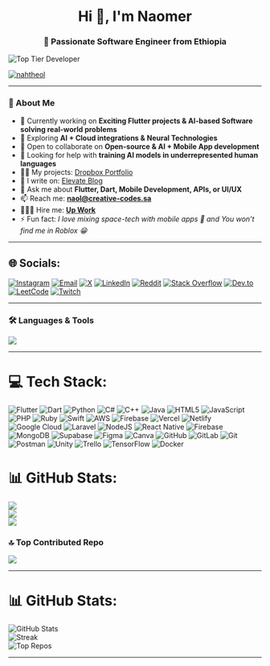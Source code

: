 <h1 align="center">Hi 👋, I'm Naomer 
<h3 align="center">🚀 Passionate Software Engineer from Ethiopia</h3>
  
![Top Tier Developer](https://img.shields.io/badge/Top_Developer-A+-brightgreen)

<p align="left"> <a href="https://twitter.com/nahtheol" target="blank"><img src="https://img.shields.io/twitter/follow/nahtheol?logo=twitter&style=for-the-badge" alt="nahtheol" /></a> </p>

---

### 🌟 About Me
- 🔭 Currently working on **Exciting Flutter projects & AI-based Software solving real-world problems**  
- 🌱 Exploring **AI + Cloud integrations & Neural Technologies**  
- 👯 Open to collaborate on **Open-source & AI + Mobile App development**  
- 🤝 Looking for help with **training AI models in underrepresented human languages**  
- 👨‍💻 My projects: [Dropbox Portfolio](https://www.dropbox.com/scl/fo/o17cutb52gcyb0lvpt68o/AHX-BGzC3YmobjAWIBTDsGg?rlkey=it237hqchjfoc7h4id4ixhvfp&st=bg6hjvtu&dl=0)  
- 📝 I write on: [Elevate Blog](https://elevateco.blogspot.com)  
- 💬 Ask me about **Flutter, Dart, Mobile Development, APIs, or UI/UX**  
- 📫 Reach me: **naol@creative-codes.sa**
- 🧑🏻‍💻 Hire me: **[Up Work](https://www.upwork.com/freelancers/~01d4d43cb44b3ce6d9?companyReference=1784730888629755905&mp_source=share)**  
- ⚡ Fun fact: *I love mixing space-tech with mobile apps 🚀 and You won’t find me in Roblox 😁*  

---


## 🌐 Socials:
[![Instagram](https://img.shields.io/badge/Instagram-E4405F?logo=instagram&logoColor=white&style=for-the-badge)](https://instagram.com/nahtheol) 
[![Email](https://img.shields.io/badge/Email-D14836?logo=gmail&logoColor=white&style=for-the-badge)](mailto:naol@creative-codes.sa)
[![X](https://img.shields.io/badge/X-black.svg?logo=X&logoColor=white&style=for-the-badge)](https://x.com/nahtheol) 
[![LinkedIn](https://img.shields.io/badge/LinkedIn-0077B5?logo=linkedin&logoColor=white&style=for-the-badge)](https://linkedin.com/in/olliemer) 
[![Reddit](https://img.shields.io/badge/Reddit-FF4500?logo=reddit&logoColor=white&style=for-the-badge)](https://reddit.com/user/nahtheol) 
[![Stack Overflow](https://img.shields.io/badge/StackOverflow-FE7A16?logo=stack-overflow&logoColor=white&style=for-the-badge)](https://stackoverflow.com/users/12345678/nahtheol) 
[![Dev.to](https://img.shields.io/badge/Dev.to-0A0A0A?logo=dev.to&logoColor=white&style=for-the-badge)](https://dev.to/naomer) 
[![LeetCode](https://img.shields.io/badge/LeetCode-FFA116?logo=leetcode&logoColor=white&style=for-the-badge)](https://leetcode.com/nahtheol) 
[![Twitch](https://img.shields.io/badge/Twitch-9146FF?logo=twitch&logoColor=white&style=for-the-badge)](https://twitch.tv/nahboly) 


---

### 🛠️ Languages & Tools
<p align="left">
  <img src="https://skillicons.dev/icons?i=flutter,dart,firebase,tensorflow,pytorch,python,java,kotlin,swift,react,js,ts,html,css,nodejs,php,laravel,mysql,mongodb,postgresql,django,flask,aws,azure,docker,git,linux,figma,postman,unity" />
</p>

---

# 💻 Tech Stack:
![Flutter](https://img.shields.io/badge/Flutter-%2302569B.svg?style=for-the-badge&logo=Flutter&logoColor=white) ![Dart](https://img.shields.io/badge/dart-%230175C2.svg?style=for-the-badge&logo=dart&logoColor=white) ![Python](https://img.shields.io/badge/python-3670A0?style=for-the-badge&logo=python&logoColor=ffdd54) ![C#](https://img.shields.io/badge/c%23-%23239120.svg?style=for-the-badge&logo=csharp&logoColor=white) ![C++](https://img.shields.io/badge/c++-%2300599C.svg?style=for-the-badge&logo=c%2B%2B&logoColor=white) ![Java](https://img.shields.io/badge/java-%23ED8B00.svg?style=for-the-badge&logo=openjdk&logoColor=white) ![HTML5](https://img.shields.io/badge/html5-%23E34F26.svg?style=for-the-badge&logo=html5&logoColor=white) ![JavaScript](https://img.shields.io/badge/javascript-%23323330.svg?style=for-the-badge&logo=javascript&logoColor=%23F7DF1E) ![PHP](https://img.shields.io/badge/php-%23777BB4.svg?style=for-the-badge&logo=php&logoColor=white)  ![Ruby](https://img.shields.io/badge/ruby-%23CC342D.svg?style=for-the-badge&logo=ruby&logoColor=white) ![Swift](https://img.shields.io/badge/swift-F54A2A?style=for-the-badge&logo=swift&logoColor=white) ![AWS](https://img.shields.io/badge/AWS-%23FF9900.svg?style=for-the-badge&logo=amazon-aws&logoColor=white) ![Firebase](https://img.shields.io/badge/firebase-%23039BE5.svg?style=for-the-badge&logo=firebase) ![Vercel](https://img.shields.io/badge/vercel-%23000000.svg?style=for-the-badge&logo=vercel&logoColor=white) ![Netlify](https://img.shields.io/badge/netlify-%23000000.svg?style=for-the-badge&logo=netlify&logoColor=#00C7B7) ![Google Cloud](https://img.shields.io/badge/GoogleCloud-%234285F4.svg?style=for-the-badge&logo=google-cloud&logoColor=white) ![Laravel](https://img.shields.io/badge/laravel-%23FF2D20.svg?style=for-the-badge&logo=laravel&logoColor=white) ![NodeJS](https://img.shields.io/badge/node.js-6DA55F?style=for-the-badge&logo=node.js&logoColor=white) ![React Native](https://img.shields.io/badge/react_native-%2320232a.svg?style=for-the-badge&logo=react&logoColor=%2361DAFB) ![Firebase](https://img.shields.io/badge/firebase-a08021?style=for-the-badge&logo=firebase&logoColor=ffcd34) ![MongoDB](https://img.shields.io/badge/MongoDB-%234ea94b.svg?style=for-the-badge&logo=mongodb&logoColor=white) ![Supabase](https://img.shields.io/badge/Supabase-3ECF8E?style=for-the-badge&logo=supabase&logoColor=white) ![Figma](https://img.shields.io/badge/figma-%23F24E1E.svg?style=for-the-badge&logo=figma&logoColor=white) ![Canva](https://img.shields.io/badge/Canva-%2300C4CC.svg?style=for-the-badge&logo=Canva&logoColor=white) ![GitHub](https://img.shields.io/badge/github-%23121011.svg?style=for-the-badge&logo=github&logoColor=white) ![GitLab](https://img.shields.io/badge/gitlab-%23181717.svg?style=for-the-badge&logo=gitlab&logoColor=white) ![Git](https://img.shields.io/badge/git-%23F05033.svg?style=for-the-badge&logo=git&logoColor=white) ![Postman](https://img.shields.io/badge/Postman-FF6C37?style=for-the-badge&logo=postman&logoColor=white) ![Unity](https://img.shields.io/badge/unity-%23000000.svg?style=for-the-badge&logo=unity&logoColor=white) ![Trello](https://img.shields.io/badge/Trello-%23026AA7.svg?style=for-the-badge&logo=Trello&logoColor=white) ![TensorFlow](https://img.shields.io/badge/TensorFlow-%23FF6F00.svg?style=for-the-badge&logo=TensorFlow&logoColor=white) ![Docker](https://img.shields.io/badge/docker-%230db7ed.svg?style=for-the-badge&logo=docker&logoColor=white)
# 📊 GitHub Stats: 
![](https://github-readme-stats.vercel.app/api?username=Naomer&theme=transparent&hide_border=false&include_all_commits=false&count_private=true)<br/> ![](https://nirzak-streak-stats.vercel.app/?user=Naomer&theme=transparent&hide_border=false)<br/> ![](https://github-readme-stats.vercel.app/api/top-langs/?username=Naomer&theme=transparent&hide_border=false&include_all_commits=false&count_private=true&layout=compact)


### 🔝 Top Contributed Repo
![](https://github-contributor-stats.vercel.app/api?username=Naomer&limit=5&theme=ambient_gradient&combine_all_yearly_contributions=true)


---

# 📊 GitHub Stats:
![GitHub Stats](https://img.shields.io/badge/GitHub_Stats-A%2B-success?style=for-the-badge&logo=github)  
![Streak](https://img.shields.io/badge/Commit_Streak-🔥_Perfect-success?style=for-the-badge&logo=firefoxbrowser&logoColor=white)  
![Top Repos](https://img.shields.io/badge/Top_Repositories-A%2B-blueviolet?style=for-the-badge&logo=github)

---
